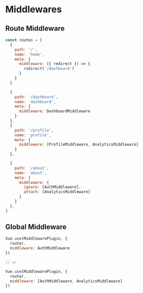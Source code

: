 # Middlewares

## Route Middleware

```javascript
const routes = [
  {
    path: '/',
    name: 'home',
    meta: {
      middleware: ({ redirect }) => {
        redirect('/dashboard')
      }
    }
  }
```

```javascript
  {
    path: '/dashboard',
    name: 'dashboard',
    meta: {
      middleware: DashboardMiddleware
    }
  },
  {
    path: '/profile',
    name: 'profile',
    meta: {
      middleware: [ProfileMiddleware, AnalyticsMiddleware]
    }
  },
```

```javascript
  {
    path: '/about',
    name: 'about',
    meta: {
      middleware: {
        ignore: [AuthMiddleware],
        attach: [AnalyticsMiddleware]
      }
    }
  },
]
```

## Global Middleware

```javascript
Vue.use(MiddlewarePlugin, {
  router,
  middleware: AuthMiddleware
})

// or

Vue.use(MiddlewarePlugin, {
  router,
  middleware: [AuthMiddleware, AnalyticsMiddleware]
})
```
